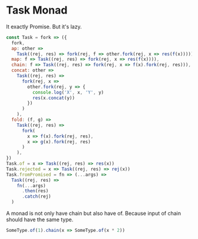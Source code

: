 # Task Monad

It exactly Promise. But it's lazy.

```js
const Task = fork => ({
  fork,
  ap: other =>
    Task((rej, res) => fork(rej, f => other.fork(rej, x => res(f(x))))),
  map: f => Task((rej, res) => fork(rej, x => res(f(x)))),
  chain: f => Task((rej, res) => fork(rej, x => f(x).fork(rej, res))),
  concat: other =>
    Task((rej, res) =>
      fork(rej, x =>
        other.fork(rej, y => {
          console.log('X', x, 'Y', y)
          res(x.concat(y))
        })
      )
    ),
  fold: (f, g) =>
    Task((rej, res) =>
      fork(
        x => f(x).fork(rej, res),
        x => g(x).fork(rej, res)
      )
    ),
})
Task.of = x => Task((rej, res) => res(x))
Task.rejected = x => Task((rej, res) => rej(x))
Task.fromPromised = fn => (...args) =>
  Task((rej, res) =>
    fn(...args)
      .then(res)
      .catch(rej)
  )
```

A monad is not only have chain but also have of.
Because input of chain should have the same type.

```js
SomeType.of(1).chain(x => SomeType.of(x * 2))
```
